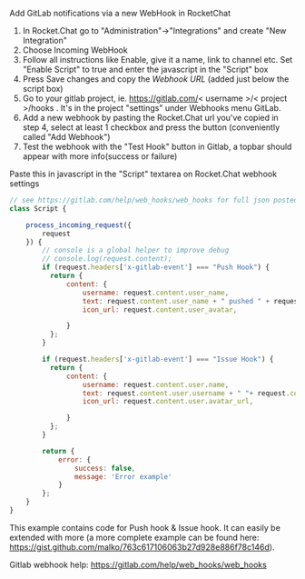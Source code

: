 Add GitLab notifications via a new WebHook in RocketChat
1. In Rocket.Chat go to "Administration"->"Integrations" and create "New Integration"
2. Choose Incoming WebHook
3. Follow all instructions like Enable, give it a name, link to channel etc. Set "Enable Script" to true and enter the javascript in the "Script" box
4. Press Save changes and copy the *Webhook URL* (added just below the script box)
5. Go to your gitlab project, ie. https://gitlab.com/< username >/< project >/hooks . It's in the project "settings" under Webhooks menu GitLab.
6. Add a new webhook by pasting the Rocket.Chat url you've copied in step 4, select at least 1 checkbox and press the button (conveniently called "Add Webhook")
7. Test the webhook with the "Test Hook" button in Gitlab, a topbar should appear with more info(success or failure)

Paste this in javascript in the "Script" textarea on Rocket.Chat webhook settings
```javascript
// see https://gitlab.com/help/web_hooks/web_hooks for full json posted by GitLab
class Script {

    process_incoming_request({
        request
    }) {
        // console is a global helper to improve debug
        // console.log(request.content);
        if (request.headers['x-gitlab-event'] === "Push Hook") {
          return {
              content: {
                  username: request.content.user_name,
                  text: request.content.user_name + " pushed " + request.content.total_commits_count + " commits to " + request.content.project.name + ". See: " + request.content.project.web_url,
                  icon_url: request.content.user_avatar,

              }
          };
        }

        if (request.headers['x-gitlab-event'] === "Issue Hook") {
          return {
              content: {
                  username: request.content.user.name,
                  text: request.content.user.username + " "+ request.content.object_attributes.state +" an issue _" + request.content.object_attributes.title + "_ on " + request.content.project.name + ".\n\n*Description:* " + request.content.object_attributes.description + ".\nSee: " + request.content.object_attributes.url,
                  icon_url: request.content.user.avatar_url,

              }
          };
        }

        return {
            error: {
                success: false,
                message: 'Error example'
            }
        };
    }
}


```
This example contains code for Push hook & Issue hook. It can easily be extended with more (a more complete example can be found here: https://gist.github.com/malko/763c617106063b27d928e886f78c146d).

Gitlab webhook help: https://gitlab.com/help/web_hooks/web_hooks
